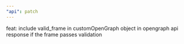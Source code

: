 ```yaml
---
"api": patch
---
```


feat: include valid_frame in customOpenGraph object in opengraph api response if the frame passes validation
